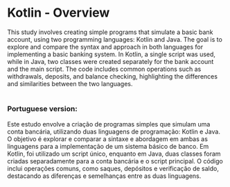 # Kotlin - Overview

This study involves creating simple programs that simulate a basic bank account, using two programming languages: Kotlin and Java. 
The goal is to explore and compare the syntax and approach in both languages for implementing a basic banking system. 
In Kotlin, a single script was used, while in Java, two classes were created separately for the bank account and the main script. 
The code includes common operations such as withdrawals, deposits, and balance checking, highlighting the differences and similarities between the two languages.

#

### Portuguese version:

Este estudo envolve a criação de programas simples que simulam uma conta bancária, utilizando duas linguagens de programação: Kotlin e Java. 
O objetivo é explorar e comparar a sintaxe e abordagem em ambas as linguagens para a implementação de um sistema básico de banco. 
Em Kotlin, foi utilizado um script único, enquanto em Java, duas classes foram criadas separadamente para a conta bancária e o script principal. 
O código inclui operações comuns, como saques, depósitos e verificação de saldo, destacando as diferenças e semelhanças entre as duas linguagens.


